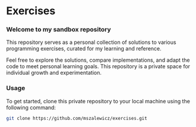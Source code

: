 # Exercises

### Welcome to my sandbox repository

This repository serves as a personal collection of solutions to various programming exercises, curated for my learning and reference.

Feel free to explore the solutions, compare implementations, and adapt the code to meet personal learning goals. This repository is a private space for individual growth and experimentation.

### Usage

To get started, clone this private repository to your local machine using the following command:

```bash
git clone https://github.com/mszalewicz/exercises.git
```
